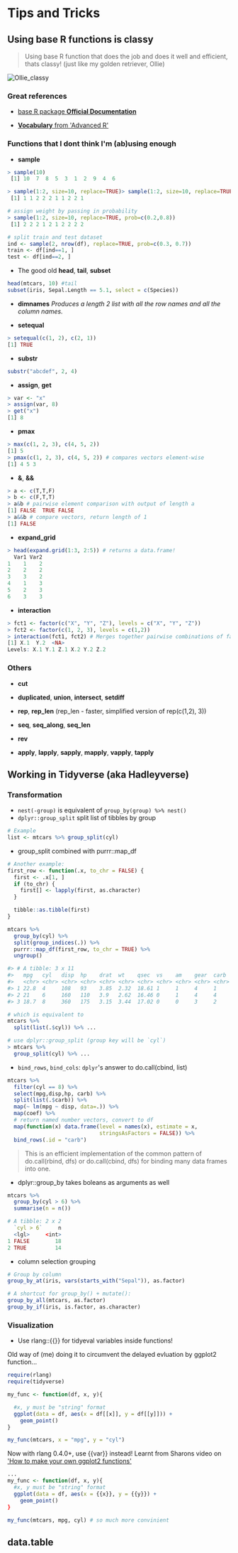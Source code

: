 # Tips and Tricks

## Using base R functions is classy

> Using base R function that does the job and does it well and efficient, thats classy! (just like my golden retriever, Ollie)

![Ollie_classy](./IMAGES/ollie_classy.jpg)

### Great references

* [base R package **Official Documentation**](https://stat.ethz.ch/R-manual/R-devel/library/base/html/00Index.html)

* [**Vocabulary** from 'Advanced R'](http://adv-r.had.co.nz/Vocabulary.html)

### Functions that I dont think I'm (ab)using enough

* **sample**

```R
> sample(10)
 [1] 10  7  8  5  3  1  2  9  4  6

> sample(1:2, size=10, replace=TRUE)> sample(1:2, size=10, replace=TRUE)
 [1] 1 1 2 2 2 1 1 2 2 1

# assign weight by passing in probability
> sample(1:2, size=10, replace=TRUE, prob=c(0.2,0.8)) 
 [1] 2 2 2 1 2 1 2 2 2 2

# split train and test dataset
ind <- sample(2, nrow(df), replace=TRUE, prob=c(0.3, 0.7))
train <- df[ind==1, ]
test <- df[ind==2, ]
```

* The good old **head**, **tail**, **subset**

```R
head(mtcars, 10) #tail
subset(iris, Sepal.Length == 5.1, select = c(Species))
```

* **dimnames**
*Produces a length 2 list with all the row names and all the column names.*

* **setequal**
```R
> setequal(c(1, 2), c(2, 1))
[1] TRUE
```

* **substr**
```R
substr("abcdef", 2, 4)
```

* **assign**, **get**
```R
> var <- "x"
> assign(var, 8)
> get("x")
[1] 8
```

* **pmax**
```R
> max(c(1, 2, 3), c(4, 5, 2))
[1] 5
> pmax(c(1, 2, 3), c(4, 5, 2)) # compares vectors element-wise
[1] 4 5 3
```

* **&**, **&&**
```R
> a <- c(T,T,F)
> b <- c(F,T,T)
> a&b # pairwise element comparison with output of length a
[1] FALSE  TRUE FALSE
> a&&b # compare vectors, return length of 1
[1] FALSE
```

* **expand_grid**
```R
> head(expand.grid(1:3, 2:5)) # returns a data.frame!
  Var1 Var2
1    1    2
2    2    2
3    3    2
4    1    3
5    2    3
6    3    3
```

* **interaction**
```R
> fct1 <- factor(c("X", "Y", "Z"), levels = c("X", "Y", "Z"))
> fct2 <- factor(c(1, 2, 3), levels = c(1,2))
> interaction(fct1, fct2) # Merges together pairwise combinations of factors
[1] X.1  Y.2  <NA>
Levels: X.1 Y.1 Z.1 X.2 Y.2 Z.2
```

### Others

* **cut**

* **duplicated**, **union**, **intersect**, **setdiff**

* **rep**, **rep_len** (rep_len - faster, simplified version of rep(c(1,2), 3))

* **seq**, **seq_along**, **seq_len**

* **rev**

* **apply**, **lapply**, **sapply**, **mapply**, **vapply**, **tapply**

## Working in Tidyverse (aka Hadleyverse)

### Transformation

* `nest(-group)` is equivalent of `group_by(group) %>% nest()`
* `dplyr::group_split` split list of tibbles by group

```R
# Example
list <- mtcars %>% group_split(cyl)
```

* group_split combined with purrr::map_df

```R
# Another example:
first_row <- function(.x, to_chr = FALSE) {
  first <- .x[1, ]
  if (to_chr) {
    first[] <- lapply(first, as.character)
  }

  tibble::as.tibble(first)
}

mtcars %>%
  group_by(cyl) %>%
  split(group_indices(.)) %>%
  purrr::map_df(first_row, to_chr = TRUE) %>%
  ungroup()

#> # A tibble: 3 x 11
#>   mpg   cyl   disp  hp    drat  wt    qsec  vs    am    gear  carb
#>   <chr> <chr> <chr> <chr> <chr> <chr> <chr> <chr> <chr> <chr> <chr>
#> 1 22.8  4     108   93    3.85  2.32  18.61 1     1     4     1
#> 2 21    6     160   110   3.9   2.62  16.46 0     1     4     4
#> 3 18.7  8     360   175   3.15  3.44  17.02 0     0     3     2

# which is equivalent to
mtcars %>%
  split(list(.$cyl)) %>% ...

# use dplyr::group_split (group key will be `cyl`)
> mtcars %>%
  group_split(cyl) %>% ...
```

* `bind_rows`, `bind_cols`: `dplyr`'s answer to do.call(cbind, list)

```R
mtcars %>%
  filter(cyl == 8) %>%
  select(mpg,disp,hp, carb) %>%
  split(list(.$carb)) %>%
  map(~ lm(mpg ~ disp, data=.)) %>%
  map(coef) %>%
  # return named number vectors, convert to df
  map(function(x) data.frame(level = names(x), estimate = x,
                             stringsAsFactors = FALSE)) %>%
  bind_rows(.id = "carb")
```

> This is an efficient implementation of the common pattern of do.call(rbind, dfs) or do.call(cbind, dfs) for binding many data frames into one.

* dplyr::group_by takes boleans as arguments as well

```R
mtcars %>% 
  group_by(cyl > 6) %>%
  summarise(n = n())

# A tibble: 2 x 2
  `cyl > 6`     n
  <lgl>     <int>
1 FALSE        18
2 TRUE         14
```

* column selection grouping

```R
# Group by column
group_by_at(iris, vars(starts_with("Sepal")), as.factor)

# A shortcut for group_by() + mutate():
group_by_all(mtcars, as.factor)
group_by_if(iris, is.factor, as.character)
```

### Visualization

* Use rlang::{{}} for tidyeval variables inside functions!

Old way of (me) doing it to circumvent the delayed evluation by ggplot2 function...

```R
require(rlang)
require(tidyverse)

my_func <- function(df, x, y){

  #x, y must be "string" format
  ggplot(data = df, aes(x = df[[x]], y = df[[y]])) +
    geom_point()
}

my_func(mtcars, x = "mpg", y = "cyl")
```

Now with rlang 0.4.0+, use {{var}} instead! Learnt from Sharons video on ['How to make your own ggplot2 functions'](https://www.youtube.com/watch?v=9v9-EpTuwk0)

```R
...
my_func <- function(df, x, y){
  #x, y must be "string" format
  ggplot(data = df, aes(x = {{x}}, y = {{y}}) +
    geom_point()
}

my_func(mtcars, mpg, cyl) # so much more convinient
```

## data.table